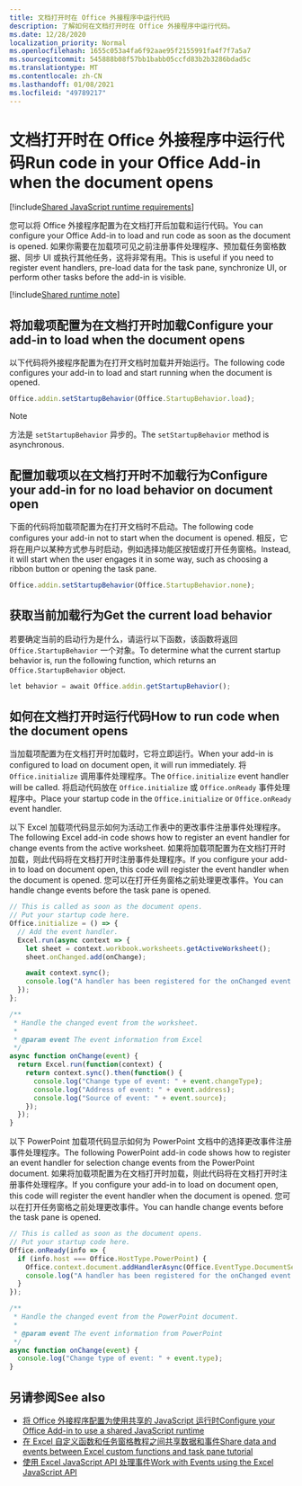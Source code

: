 ```yaml
---
title: 文档打开时在 Office 外接程序中运行代码
description: 了解如何在文档打开时在 Office 外接程序中运行代码。
ms.date: 12/28/2020
localization_priority: Normal
ms.openlocfilehash: 1655c053a4fa6f92aae95f2155991fa4f7f7a5a7
ms.sourcegitcommit: 545888b08f57bb1babb05ccfd83b2b3286bdad5c
ms.translationtype: MT
ms.contentlocale: zh-CN
ms.lasthandoff: 01/08/2021
ms.locfileid: "49789217"
---
```

# <a name="run-code-in-your-office-add-in-when-the-document-opens"></a><span data-ttu-id="72b61-103">文档打开时在 Office 外接程序中运行代码</span><span class="sxs-lookup"><span data-stu-id="72b61-103">Run code in your Office Add-in when the document opens</span></span>

[!include[Shared JavaScript runtime requirements](../includes/shared-runtime-requirements-note.md)]

<span data-ttu-id="72b61-104">您可以将 Office 外接程序配置为在文档打开后加载和运行代码。</span><span class="sxs-lookup"><span data-stu-id="72b61-104">You can configure your Office Add-in to load and run code as soon as the document is opened.</span></span> <span data-ttu-id="72b61-105">如果你需要在加载项可见之前注册事件处理程序、预加载任务窗格数据、同步 UI 或执行其他任务，这将非常有用。</span><span class="sxs-lookup"><span data-stu-id="72b61-105">This is useful if you need to register event handlers, pre-load data for the task pane, synchronize UI, or perform other tasks before the add-in is visible.</span></span>

[!include[Shared runtime note](../includes/note-requires-shared-runtime.md)]

## <a name="configure-your-add-in-to-load-when-the-document-opens"></a><span data-ttu-id="72b61-106">将加载项配置为在文档打开时加载</span><span class="sxs-lookup"><span data-stu-id="72b61-106">Configure your add-in to load when the document opens</span></span>

<span data-ttu-id="72b61-107">以下代码将外接程序配置为在打开文档时加载并开始运行。</span><span class="sxs-lookup"><span data-stu-id="72b61-107">The following code configures your add-in to load and start running when the document is opened.</span></span>

```JavaScript
Office.addin.setStartupBehavior(Office.StartupBehavior.load);
```

> [!NOTE]
> <span data-ttu-id="72b61-108">方法是 `setStartupBehavior` 异步的。</span><span class="sxs-lookup"><span data-stu-id="72b61-108">The `setStartupBehavior` method is asynchronous.</span></span>

## <a name="configure-your-add-in-for-no-load-behavior-on-document-open"></a><span data-ttu-id="72b61-109">配置加载项以在文档打开时不加载行为</span><span class="sxs-lookup"><span data-stu-id="72b61-109">Configure your add-in for no load behavior on document open</span></span>

<span data-ttu-id="72b61-110">下面的代码将加载项配置为在打开文档时不启动。</span><span class="sxs-lookup"><span data-stu-id="72b61-110">The following code configures your add-in not to start when the document is opened.</span></span> <span data-ttu-id="72b61-111">相反，它将在用户以某种方式参与时启动，例如选择功能区按钮或打开任务窗格。</span><span class="sxs-lookup"><span data-stu-id="72b61-111">Instead, it will start when the user engages it in some way, such as choosing a ribbon button or opening the task pane.</span></span>

```JavaScript
Office.addin.setStartupBehavior(Office.StartupBehavior.none);
```

## <a name="get-the-current-load-behavior"></a><span data-ttu-id="72b61-112">获取当前加载行为</span><span class="sxs-lookup"><span data-stu-id="72b61-112">Get the current load behavior</span></span>

<span data-ttu-id="72b61-113">若要确定当前的启动行为是什么，请运行以下函数，该函数将返回 `Office.StartupBehavior` 一个对象。</span><span class="sxs-lookup"><span data-stu-id="72b61-113">To determine what the current startup behavior is, run the following function, which returns an `Office.StartupBehavior` object.</span></span>

```JavaScript
let behavior = await Office.addin.getStartupBehavior();
```

## <a name="how-to-run-code-when-the-document-opens"></a><span data-ttu-id="72b61-114">如何在文档打开时运行代码</span><span class="sxs-lookup"><span data-stu-id="72b61-114">How to run code when the document opens</span></span>

<span data-ttu-id="72b61-115">当加载项配置为在文档打开时加载时，它将立即运行。</span><span class="sxs-lookup"><span data-stu-id="72b61-115">When your add-in is configured to load on document open, it will run immediately.</span></span> <span data-ttu-id="72b61-116">将 `Office.initialize` 调用事件处理程序。</span><span class="sxs-lookup"><span data-stu-id="72b61-116">The `Office.initialize` event handler will be called.</span></span> <span data-ttu-id="72b61-117">将启动代码放在 `Office.initialize` 或 `Office.onReady` 事件处理程序中。</span><span class="sxs-lookup"><span data-stu-id="72b61-117">Place your startup code in the `Office.initialize` or `Office.onReady` event handler.</span></span>

<span data-ttu-id="72b61-118">以下 Excel 加载项代码显示如何为活动工作表中的更改事件注册事件处理程序。</span><span class="sxs-lookup"><span data-stu-id="72b61-118">The following Excel add-in code shows how to register an event handler for change events from the active worksheet.</span></span> <span data-ttu-id="72b61-119">如果将加载项配置为在文档打开时加载，则此代码将在文档打开时注册事件处理程序。</span><span class="sxs-lookup"><span data-stu-id="72b61-119">If you configure your add-in to load on document open, this code will register the event handler when the document is opened.</span></span> <span data-ttu-id="72b61-120">您可以在打开任务窗格之前处理更改事件。</span><span class="sxs-lookup"><span data-stu-id="72b61-120">You can handle change events before the task pane is opened.</span></span>

```JavaScript
// This is called as soon as the document opens.
// Put your startup code here.
Office.initialize = () => {
  // Add the event handler.
  Excel.run(async context => {
    let sheet = context.workbook.worksheets.getActiveWorksheet();
    sheet.onChanged.add(onChange);

    await context.sync();
    console.log("A handler has been registered for the onChanged event.");
  });
};

/**
 * Handle the changed event from the worksheet.
 *
 * @param event The event information from Excel
 */
async function onChange(event) {
  return Excel.run(function(context) {
    return context.sync().then(function() {
      console.log("Change type of event: " + event.changeType);
      console.log("Address of event: " + event.address);
      console.log("Source of event: " + event.source);
    });
  });
}
```

<span data-ttu-id="72b61-121">以下 PowerPoint 加载项代码显示如何为 PowerPoint 文档中的选择更改事件注册事件处理程序。</span><span class="sxs-lookup"><span data-stu-id="72b61-121">The following PowerPoint add-in code shows how to register an event handler for selection change events from the PowerPoint document.</span></span> <span data-ttu-id="72b61-122">如果将加载项配置为在文档打开时加载，则此代码将在文档打开时注册事件处理程序。</span><span class="sxs-lookup"><span data-stu-id="72b61-122">If you configure your add-in to load on document open, this code will register the event handler when the document is opened.</span></span> <span data-ttu-id="72b61-123">您可以在打开任务窗格之前处理更改事件。</span><span class="sxs-lookup"><span data-stu-id="72b61-123">You can handle change events before the task pane is opened.</span></span>

```JavaScript
// This is called as soon as the document opens.
// Put your startup code here.
Office.onReady(info => {
  if (info.host === Office.HostType.PowerPoint) {
    Office.context.document.addHandlerAsync(Office.EventType.DocumentSelectionChanged, onChange);
    console.log("A handler has been registered for the onChanged event.");
  }
});

/**
 * Handle the changed event from the PowerPoint document.
 *
 * @param event The event information from PowerPoint
 */
async function onChange(event) {
  console.log("Change type of event: " + event.type);
}
```

## <a name="see-also"></a><span data-ttu-id="72b61-124">另请参阅</span><span class="sxs-lookup"><span data-stu-id="72b61-124">See also</span></span>

- [<span data-ttu-id="72b61-125">将 Office 外接程序配置为使用共享的 JavaScript 运行时</span><span class="sxs-lookup"><span data-stu-id="72b61-125">Configure your Office Add-in to use a shared JavaScript runtime</span></span>](configure-your-add-in-to-use-a-shared-runtime.md)
- [<span data-ttu-id="72b61-126">在 Excel 自定义函数和任务窗格教程之间共享数据和事件</span><span class="sxs-lookup"><span data-stu-id="72b61-126">Share data and events between Excel custom functions and task pane tutorial</span></span>](../tutorials/share-data-and-events-between-custom-functions-and-the-task-pane-tutorial.md)
- [<span data-ttu-id="72b61-127">使用 Excel JavaScript API 处理事件</span><span class="sxs-lookup"><span data-stu-id="72b61-127">Work with Events using the Excel JavaScript API</span></span>](../excel/excel-add-ins-events.md)
